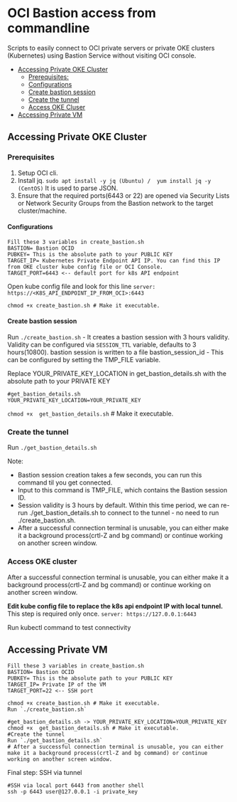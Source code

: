 # OCI Bastion access from commandline

Scripts to easily connect to OCI private servers or private OKE clusters (Kubernetes) using Bastion Service without visiting OCI console.


- [Accessing Private OKE Cluster](#accessing-private-oke-cluster)
  - [Prerequisites:](#prerequisites)
  - [Configurations](#configurations)
  - [Create bastion session](#create-bastion-session)
  - [Create the tunnel](#create-the-tunnel)
  - [Access OKE Cluser](#access-oke-cluster)
- [Accessing Private VM](accessing-private-vm)

## Accessing Private OKE Cluster

### Prerequisites
1. Setup OCI cli.
2. Install jq. `sudo apt install -y jq (Ubuntu) /  yum install jq -y (CentOS)` It is used to parse JSON.
3. Ensure that the required ports(6443 or 22) are opened via Security Lists or Network Security Groups from the Bastion network to the target cluster/machine.

#### Configurations
```
Fill these 3 variables in create_bastion.sh
BASTION= Bastion OCID
PUBKEY= This is the absolute path to your PUBLIC KEY
TARGET_IP= Kubernetes Private Endpoint API IP. You can find this IP from OKE cluster kube config file or OCI Console. 
TARGET_PORT=6443 <-- default port for k8s API endpoint
```
Open kube config file and look for this line `server: https://<K8S_API_ENDPOINT_IP_FROM_OCI>:6443` 

```
chmod +x create_bastion.sh # Make it executable.
```

#### Create bastion session

Run `./create_bastion.sh` - It creates a bastion session with 3 hours validity. Validity can be configured via `SESSION_TTL` variable, defaults to 3 hours(10800). bastion session is written to a file bastion_session_id - This can be configured by setting the TMP_FILE variable.

Replace YOUR_PRIVATE_KEY_LOCATION in get_bastion_details.sh with the absolute path to your PRIVATE KEY

```
#get_bastion_details.sh
YOUR_PRIVATE_KEY_LOCATION=YOUR_PRIVATE_KEY
```

`chmod +x  get_bastion_details.sh` # Make it executable.

### Create the tunnel

Run `./get_bastion_details.sh`

Note:
- Bastion session creation takes a few seconds, you can run this command til you get connected.
- Input to this command is TMP_FILE, which contains the Bastion session ID. 
- Session validity is 3 hours by default. Within this time period, we can re-run ./get_bastion_details.sh to connect to the tunnel - no need to run ./create_bastion.sh.
- After a successful connection terminal is unusable, you can either make it a background process(crtl-Z and bg command) or continue working on another screen window.

### Access OKE cluster

After a successful connection terminal is unusable, you can either make it a background process(crtl-Z and bg command) or continue working on another screen window.

**Edit kube config file to replace the k8s api endpoint IP with local tunnel.** This step is required only once.
`server: https://127.0.0.1:6443`

Run kubectl command to test connectivity

## Accessing Private VM

```
Fill these 3 variables in create_bastion.sh
BASTION= Bastion OCID
PUBKEY= This is the absolute path to your PUBLIC KEY
TARGET_IP= Private IP of the VM
TARGET_PORT=22 <-- SSH port
```

```
chmod +x create_bastion.sh # Make it executable.
Run `./create_bastion.sh`
```

```
#get_bastion_details.sh -> YOUR_PRIVATE_KEY_LOCATION=YOUR_PRIVATE_KEY
chmod +x  get_bastion_details.sh # Make it executable.
#Create the tunnel
Run `./get_bastion_details.sh`
# After a successful connection terminal is unusable, you can either make it a background process(crtl-Z and bg command) or continue working on another screen window.
```

Final step: SSH via tunnel
```
#SSH via local port 6443 from another shell
ssh -p 6443 user@127.0.0.1 -i private_key
```
